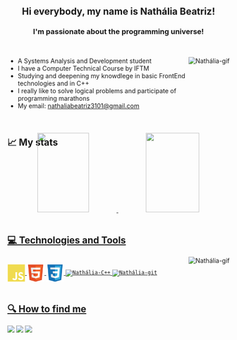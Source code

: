 <h2 align="center">Hi everybody, my name is Nathália Beatriz!</h2>
<h3 align="center">I'm passionate about the programming universe!</h3>

<br>

<div>
  <img align="right" alt="Nathália-gif" height="150" vertical-align="center" src="https://user-images.githubusercontent.com/94134475/215360397-c7998f39-08ad-4163-9f8e-9641087f1407.gif">
  
  - A Systems Analysis and Development student
  - I have a Computer Technical Course by IFTM <br>
  - Studying and deepening my knowdlege in basic FrontEnd technologies and in C++ <br>
  - I really like to solve logical problems and participate of programming marathons <br>
  - My email: nathaliabeatriz3101@gmail.com <br>
</div>

<br>

## 📈 My stats

<div align="center" style="margin-top: -60px">
  <a href="https://github.com/nathaliabeatriz">
  <img height="180em" width="48%" src="https://github-readme-stats.vercel.app/api?username=nathaliabeatriz&show_icons=true&theme=tokyonight&include_all_commits=true&count_private=true"/>
 <img height="180em" width="49%" src="https://github-readme-stats.vercel.app/api/top-langs/?username=nathaliabeatriz&layout=compact&langs_count=7&theme=tokyonight"/>
 </div>
  
<br>
  
## 💻 Technologies and Tools
<img align="right" alt="Nathália-gif" height="200" vertical-align="center" src="https://user-images.githubusercontent.com/94134475/215360073-85525e7e-0ae2-40e0-92e3-200c20f96f3e.gif">
  
<div style="display: inline_block"><br>
  <code><img align="center" alt="Nathália-Js" width="40px" src="https://raw.githubusercontent.com/devicons/devicon/master/icons/javascript/javascript-plain.svg"></code>
  <code><img align="center" alt="Nathália-HTML" width="40px" src="https://raw.githubusercontent.com/devicons/devicon/master/icons/html5/html5-original.svg"></code>
  <code><img align="center" alt="Nathália-CSS" width="40px" src="https://raw.githubusercontent.com/devicons/devicon/master/icons/css3/css3-original.svg"></code>
  <code><img align="center" alt="Nathália-C++" width="40px" src="https://cdn.jsdelivr.net/gh/devicons/devicon/icons/cplusplus/cplusplus-original.svg"></code>
  <code><img align="center" alt="Nathália-git" width="40px" src="https://cdn.jsdelivr.net/gh/devicons/devicon/icons/git/git-plain-wordmark.svg"></code>
</div>
  
<br>
  
## 🔍 How to find me
  
 <div> 
  <a href="https://instagram.com/nathalialeonell" target="_blank"><img src="https://img.shields.io/badge/-Instagram-%23E4405F?style=for-the-badge&logo=instagram&logoColor=white" target="_blank"></a>
  <a href = "mailto:nathaliabeatriz3101@gmail.com"><img src="https://img.shields.io/badge/-Gmail-%23333?style=for-the-badge&logo=gmail&logoColor=white" target="_blank"></a>
  <a href="https://www.linkedin.com/in/nathalia-beatriz/" target="_blank"><img src="https://img.shields.io/badge/-LinkedIn-%230077B5?style=for-the-badge&logo=linkedin&logoColor=white" target="_blank"></a> 
</div>

